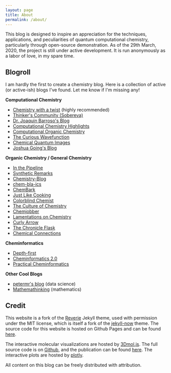 ```yaml
---
layout: page
title: About
permalink: /about/
---
```


This blog is designed to inspire an appreciation for the
techniques, applications, and peculiarities of quantum computational chemistry,
particularly through open-source demonstration. As of the 29th March, 2020, the
project is still under active development. It is run anonymously as a labor of love,
in my spare time.

## Blogroll

I am hardly the first to create a chemistry blog. Here is a collection
of active (or active-ish) blogs I've found. Let me know if I'm missing any!

<b>Computational Chemistry</b>

* [Chemistry with a twist](https://www.ch.imperial.ac.uk/rzepa/blog/) (highly recommended)
* [Thinker's Community (Sobereva)](http://sobereva.com/)
* [Dr. Joaquin Barroso's Blog](https://joaquinbarroso.com/)
* [Computational Chemistry Highlights](http://www.compchemhighlights.org/)
* [Computational Organic Chemistry](http://comporgchem.com/blog/)
* [The Curious Wavefunction](http://wavefunction.fieldofscience.com/)
* [Chemical Quantum Images](http://chemical-quantum-images.blogspot.com/)
* [Joshua Going's Blog](https://joshuagoings.com/)

<b>Organic Chemistry / General Chemistry</b>
* [In the Pipeline](https://blogs.sciencemag.org/pipeline/)
* [Synthetic Remarks](https://syntheticremarks.com/about/)
* [Chemistry-Blog](http://www.chemistry-blog.com/)
* [chem-bla-ics](https://chem-bla-ics.blogspot.com/)
* [ChemBark](http://blog.chembark.com/about/)
* [Just Like Cooking](http://justlikecooking.blogspot.com/)
* [Colorblind Chemist](https://colorblindchemist.wordpress.com/)
* [The Culture of Chemistry](http://cultureofchemistry.fieldofscience.com/)
* [Chemjobber](http://chemjobber.blogspot.com/)
* [Lamentations on Chemistry](https://gaussling.wordpress.com/)
* [Curly Arrow](http://curlyarrow.blogspot.com/)
* [The Chronicle Flask](https://chronicleflask.com/about/)
* [Chemical Connections](https://stuartcantrill.com/)

<b>Cheminformatics</b>

* [Depth-first](https://depth-first.com/about/)
* [Cheminformatics 2.0](https://cheminf20.org/)
* [Practical Cheminformatics](http://practicalcheminformatics.blogspot.com/)

<b>Other Cool Blogs</b>

* [petermr's blog](https://blogs.ch.cam.ac.uk/pmr/) (data science)
* [Mathemathinking](http://corysimon.github.io/) (mathematics)

## Credit

This website is a fork of the [Reverie](https://github.com/amitmerchant1990/reverie)
Jekyll theme, used with permission under the MIT license, which is itself a fork
of the [jekyll-now](https://github.com/barryclark/jekyll-now) theme. The source
code for this website is hosted on Github Pages and can be found
[here](https://github.com/Chemyka/chemyka.github.io).

The interactive molecular visualizations are hosted by [3Dmol.js](https://3dmol.csb.pitt.edu/index.html).
The full source code is on [Github](https://github.com/3dmol/3Dmol.js), and the
publication can be found [here](https://doi.org/10.1093/bioinformatics/btu829).
The interactive plots are hosted by [plotly](https://plot.ly/).

All content on this blog can be freely distributed with attribution.
